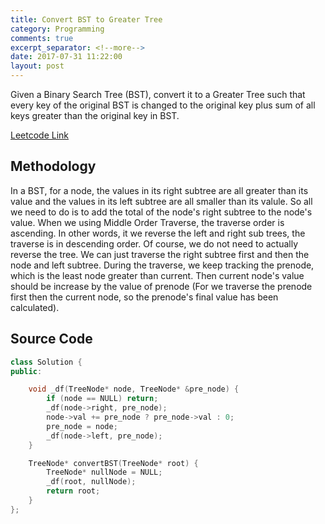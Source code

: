 ```yaml
---
title: Convert BST to Greater Tree
category: Programming
comments: true
excerpt_separator: <!--more-->
date: 2017-07-31 11:22:00
layout: post
---
```

Given a Binary Search Tree (BST), convert it to a Greater Tree such that every key of the original BST is changed to the original key plus sum of all keys greater than the original key in BST.
<!--more-->

[Leetcode Link](https://leetcode.com/problems/convert-bst-to-greater-tree)

## Methodology
In a BST, for a node, the values in its right subtree are all greater than its value and the values in its left subtree are all smaller than its valule. So all we need to do is to add the total of the node's right subtree to the node's value. When we using Middle Order Traverse, the traverse order is ascending. In other words, it we reverse the left and right sub trees, the traverse is in descending order. Of course, we do not need to actually reverse the tree. We can just traverse the right subtree first and then the node and left subtree. During the traverse, we keep tracking the prenode, which is the least node greater than current. Then current node's value should be increase by the value of prenode (For we traverse the prenode first then the current node, so the prenode's final value has been calculated).

## Source Code
```C++
class Solution {
public:

    void _df(TreeNode* node, TreeNode* &pre_node) {
        if (node == NULL) return;
        _df(node->right, pre_node);
        node->val += pre_node ? pre_node->val : 0;
        pre_node = node;
        _df(node->left, pre_node);
    }

    TreeNode* convertBST(TreeNode* root) {
        TreeNode* nullNode = NULL;
        _df(root, nullNode);
        return root;
    }
};
```
